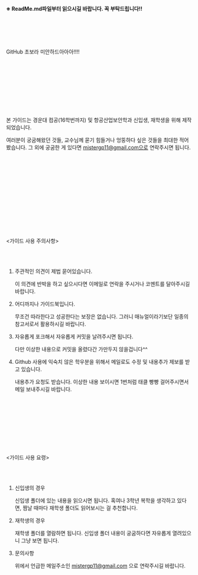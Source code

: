 **※ ReadMe.md파일부터 읽으시길 바랍니다. 꼭 부탁드립니다!!**

<br /><br /><br /><br />

GitHub 초보라 미안하드아아아!!!!

<br /><br /><br /><br /><br /><br /><br /><br />


본 가이드는 경운대 컴공(16학번까지) 및 항공산업보안학과 신입생, 재학생을 위해 제작되었습니다.

여러분이 궁굼해왔던 것들, 교수님께 묻기 힘들거나 엉뚱하다 싶은 것들을 최대한 적어봤습니다.
그 외에 궁굼한 게 있다면 mistergp11@gmail.com으로 연락주시면 됩니다.

<br /><br /><br /><br /><br /><br /><br /><br /><br /><br /><br /><br />

<가이드 사용 주의사항>

<br /><br />

1. 주관적인 의견이 제법 묻어있습니다.

   이 의견에 반박을 하고 싶으시다면 이메일로 연락을 주시거나 코멘트를 달아주시길 바랍니다.

2. 어디까지나 가이드북입니다.

   무조건 따라한다고 성공한다는 보장은 없습니다. 그러니 매뉴얼이라기보단 일종의 참고서로서 활용하시길 바랍니다.

3. 자유롭게 포크해서 자유롭게 커밋을 날려주시면 됩니다.

   다만 이상한 내용으로 커밋을 올렸다간 가만두지 않을겁니다^^

4. Github 사용에 익숙치 않은 학우분을 위해서 메일로도 수정 및 내용추가 제보를 받고 있습니다.

   내용추가 요청도 받습니다. 이상한 내용 보이시면 1번처럼 태클 빵빵 걸어주시면서 메일 보내주시길 바랍니다.


<br /><br /><br /><br /><br /><br /><br /><br />


<가이드 사용 요령>

<br /><br />

1. 신입생의 경우

	신입생 폴더에 있는 내용을 읽으시면 됩니다.
	혹여나 3학년 복학을 생각하고 있다면, 짬날 때마다 재학생 폴더도 읽어보시는 걸 추천합니다.


2.  재학생의 경우

	재학생 폴더를 열람하면 됩니다.
	신입생 폴더 내용이 궁굼하다면 자유롭게 열려있으니 그냥 보면 됩니다.


3. 문의사항

	위에서 언급한 메일주소인 mistergp11@gmail.com 으로 연락주시길 바랍니다.